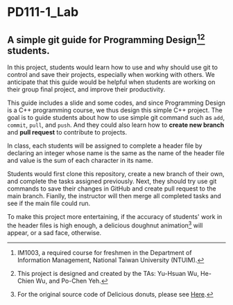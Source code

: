 # PD111-1_Lab
## A simple git guide for Programming Design[^1][^2] students.

In this project, students would learn how to use and why should use git to control and save their projects, especially when working with others. We anticipate that this guide would be helpful when students are working on their group final project, and improve their productivity.

This guide includes a slide and some codes, and since Programming Design is a C++ programming course, we thus design this simple C++ project. The goal is to guide students about how to use simple git command such as `add`, `commit`, `pull`, and `push`. And they could also learn how to **create new branch** and **pull request** to contribute to projects.

In class, each students will be assigned to complete a header file by declaring an integer whose name is the same as the name of the header file and value is the sum of each character in its name.

Students would first clone this repository, create a new branch of their own, and complete the tasks assigned previously. Next, they should try use git commands to save their changes in GitHub and create pull request to the main branch. Fianlly, the instructor will then merge all completed tasks and see if the main file could run.

To make this project more entertaining, if the accuracy of students' work in the header files is high enough, a delicious doughnut animation[^3] will appear, or a sad face, otherwise.




[^1]: IM1003, a required course for freshmen in the Department of Information Management, National Taiwan University (NTUIM).
[^2]: This project is designed and created by the TAs: Yu-Hsuan Wu, He-Chien Wu, and Po-Chen Yeh.
[^3]: For the original source code of Delicious donuts, please see [Here](https://github.com/hadal1337/ASCII-Doughnut/blob/master/ASCII%20Doughnut.cpp).
